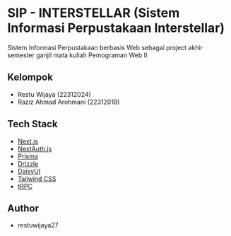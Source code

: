 # SIP - INTERSTELLAR (Sistem Informasi Perpustakaan Interstellar)

Sistem Informasi Perpustakaan berbasis Web sebagai project akhir semester ganjil mata kuliah Pemograman Web II

## Kelompok

- Restu Wijaya (22312024)
- Raziz Ahmad Arohmani (22312019)

## Tech Stack

- [Next.js](https://nextjs.org)
- [NextAuth.js](https://next-auth.js.org)
- [Prisma](https://prisma.io)
- [Drizzle](https://orm.drizzle.team)
- [DaisyUI](https://daisyui.com/)
- [Tailwind CSS](https://tailwindcss.com)
- [tRPC](https://trpc.io)

## Author

- restuwijaya27
